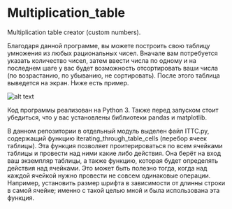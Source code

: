 # Multiplication_table
Multiplication table creator (custom numbers).

Благодаря данной программе, вы можете построить свою таблицу умножения из любых рациональных чисел. Вначале вам потребуется указать количество чисел, затем ввести числа по одному и на последнем шаге у вас будет возможность отсортировать ваши числа (по возрастанию, по убыванию, не сортировать). После этого таблица выведется на экран. Ниже есть пример.

![alt text](https://cdn1.savepice.ru/uploads/2020/5/17/ea57612e5208f3ca97a798e4746bbf4d-full.jpg)

Код программы реализован на Python 3. Также перед запуском стоит убедиться, что у вас установлены библиотеки pandas и matplotlib.

В данном репозитории в отдельный модуль выделен файл ITTC.py, содержащий функцию iterating_through_table_cells (перебор ячеек таблицы). Эта функция позволяет проитерироваться по всем ячейками таблицы и провести над ними какие либо действия. Она берёт на вход ваш экземпляр таблицы, а также функцию, которая будет определять действия над ячейками. Это может быть полезно тогда, когда над каждой ячейкой нужно провести не совсем одинаковые операции. Например, установить размер шрифта в зависимости от длинны строки в самой ячейке; именно с такой целью мной и была использована эта функция.

